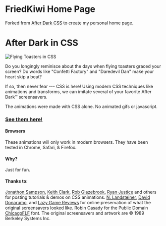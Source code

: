 # FriedKiwi Home Page

Forked from [After Dark CSS](https://github.com/bryanbraun/after-dark-css) to create my personal home page.

# After Dark in CSS

![Flying Toasters in CSS](img/flying-toasters-css.jpg)

Do you longingly reminisce about the days when flying toasters graced your screen? Do words like "Confetti Factory" and "Daredevil Dan" make your heart skip a beat?

If so, then never fear --- CSS is here! Using modern CSS techniques like animations and transforms, we can imitate several of your favorite After Dark™ screensavers.

The animations were made with CSS alone. No animated gifs or javascript.

### [See them here!](http://bryanbraun.github.io/after-dark-css/)

#### Browsers

These animations will only work in modern browsers. They have been tested in Chrome, Safari, & Firefox.

#### Why?

Just for fun. 

#### Thanks to:

[Jonathon Sampson](https://twitter.com/jonathansampson), [Keith Clark](http://codepen.io/keithclark/), [Rob Glazebrook](http://www.cssnewbie.com/pure-css-bouncing-ball), [Ryan Justice](http://ned.highline.edu/~ryan-j/200/final/) and others for posting tutorials & demos on CSS animations.
[N. Landsteiner](http://www.masswerk.at/flyer/), [David Donarumo](http://www.youtube.com/watch?v=M1w1SQ3ezh8), and [Lazy Game Reviews](http://www.youtube.com/watch?v=ANnYbX54oU4) for online preservation of what the original screensavers looked like.
Robin Casady for the Public Domain [ChicagoFLF](http://christtrekker.users.sourceforge.net/fnt/chicago.shtml) font.
The original screensavers and artwork are © 1989 Berkeley Systems Inc.
